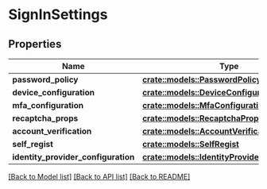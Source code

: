 # SignInSettings

## Properties

Name | Type | Description | Notes
------------ | ------------- | ------------- | -------------
**password_policy** | [**crate::models::PasswordPolicy**](PasswordPolicy.md) |  | 
**device_configuration** | [**crate::models::DeviceConfiguration**](DeviceConfiguration.md) |  | 
**mfa_configuration** | [**crate::models::MfaConfiguration**](MfaConfiguration.md) |  | 
**recaptcha_props** | [**crate::models::RecaptchaProps**](RecaptchaProps.md) |  | 
**account_verification** | [**crate::models::AccountVerification**](AccountVerification.md) |  | 
**self_regist** | [**crate::models::SelfRegist**](SelfRegist.md) |  | 
**identity_provider_configuration** | [**crate::models::IdentityProviderConfiguration**](IdentityProviderConfiguration.md) |  | 

[[Back to Model list]](../README.md#documentation-for-models) [[Back to API list]](../README.md#documentation-for-api-endpoints) [[Back to README]](../README.md)


